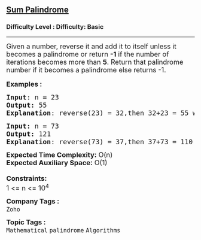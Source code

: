 <h2><a href="https://www.geeksforgeeks.org/problems/sum-palindrome3857/1">Sum Palindrome</a></h2><h3>Difficulty Level : Difficulty: Basic</h3><hr><div class="problems_problem_content__Xm_eO"><p><span style="font-size: 18px;">Given a number, reverse it and add it to itself unless it becomes a palindrome or return <strong>-1</strong> if the number of iterations becomes more than <strong>5</strong>. R</span><span style="font-size: 18px;">eturn that palindrome number if it becomes a palindrome else returns -1.</span><br><br><span style="font-size: 18px;"><strong>Examples :</strong></span></p>
<pre><span style="font-size: 18px;"><strong>Input</strong>: n = 23<br><strong>Output:</strong> 55&nbsp;<br><strong>Explanation</strong>: reverse(23) = 32,then 32+23 = 55 which is a palindrome. </span>
</pre>
<pre><span style="font-size: 18px;"><strong>Input: </strong>n = 73<br><strong>Output: </strong>121<br><strong>Explanation</strong>: reverse(73) = 37,then 37+73 = 110 which is not a palindrome, again reverse(110)= 011, then 110+11 = 121 which is a palindrome.</span></pre>
<p><span style="font-size: 18px;"><strong>Expected Time Complexity:</strong> O(n)<br><strong>Expected Auxiliary Space:</strong> O(1)<br><br><strong>Constraints:</strong><br>1 &lt;= n &lt;= 10<sup>4</sup></span></p></div><p><span style=font-size:18px><strong>Company Tags : </strong><br><code>Zoho</code>&nbsp;<br><p><span style=font-size:18px><strong>Topic Tags : </strong><br><code>Mathematical</code>&nbsp;<code>palindrome</code>&nbsp;<code>Algorithms</code>&nbsp;